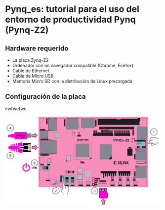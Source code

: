 # Pynq_es: tutorial para el uso del entorno de productividad Pynq (Pynq-Z2)

## Hardware requerido

* La placa Zynq-Z2
* Ordenador con un navegador compatible (Chrome, Firefox)
* Cable de Ethernet
* Cable de Micro USB
* Memoria Micro SD con la distribución de Linux precargada

## Configuración de la placa

ewfwefwe

![Demo image](https://github.com/JuanMarcosRamirez/Pynq_es/blob/main/images/pynqz2_setup.png?raw=true "Board setting")